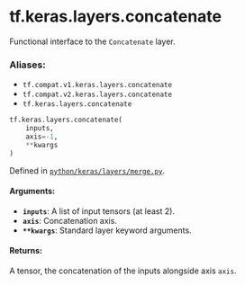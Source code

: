 <div itemscope itemtype="http://developers.google.com/ReferenceObject">
<meta itemprop="name" content="tf.keras.layers.concatenate" />
<meta itemprop="path" content="Stable" />
</div>

# tf.keras.layers.concatenate

Functional interface to the `Concatenate` layer.

### Aliases:

* `tf.compat.v1.keras.layers.concatenate`
* `tf.compat.v2.keras.layers.concatenate`
* `tf.keras.layers.concatenate`

``` python
tf.keras.layers.concatenate(
    inputs,
    axis=-1,
    **kwargs
)
```



Defined in [`python/keras/layers/merge.py`](/code/stable/tensorflow/python/keras/layers/merge.py).

<!-- Placeholder for "Used in" -->


#### Arguments:


* <b>`inputs`</b>: A list of input tensors (at least 2).
* <b>`axis`</b>: Concatenation axis.
* <b>`**kwargs`</b>: Standard layer keyword arguments.


#### Returns:

A tensor, the concatenation of the inputs alongside axis `axis`.

